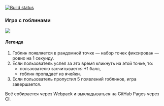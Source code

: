 [![Build status](https://ci.appveyor.com/api/projects/status/o2iahyyooqf1yg0y/branch/main?svg=true)](https://ci.appveyor.com/project/marinaustinovich/ahj-homeworks-events-game-with-goblins/branch/main)


### Игра с гоблинами

![](./pic/GracefulMiniatureBustard-small.gif)

#### Легенда

1. Гоблин появляется в рандомной точке — набор точек фиксирован — ровно на 1 секунду.
2. Если пользователь успел за это время кликнуть на этой точке, то:
    * пользователю засчитывается +1 балл,
    * гоблин пропадает из ячейки.
3. Если пользователь пропустил 5 появлений гоблинов, игра завершается.

Всё собирается через Webpack и выкладываться на GitHub Pages через CI.
